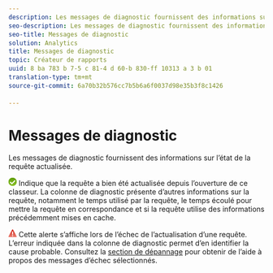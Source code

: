 ```yaml
---
description: Les messages de diagnostic fournissent des informations sur l’état de la requête actualisée.
seo-description: Les messages de diagnostic fournissent des informations sur l’état de la requête actualisée.
seo-title: Messages de diagnostic
solution: Analytics
title: Messages de diagnostic
topic: Créateur de rapports
uuid: 8 ba 783 b 7-5 c 81-4 d 60-b 830-ff 10313 a 3 b 01
translation-type: tm+mt
source-git-commit: 6a70b32b576cc7b5b6a6f0037d98e35b3f8c1426

---
```



# Messages de diagnostic

Les messages de diagnostic fournissent des informations sur l’état de la requête actualisée.

![icon_notice_success.gif](assets/icon_notice_success.gif) Indique que la requête a bien été actualisée depuis l’ouverture de ce classeur. La colonne de diagnostic présente d’autres informations sur la requête, notamment le temps utilisé par la requête, le temps écoulé pour mettre la requête en correspondance et si la requête utilise des informations précédemment mises en cache.

![icon_notice_warn.gif](assets/icon_notice_warn.gif) Cette alerte s’affiche lors de l’échec de l’actualisation d’une requête. L’erreur indiquée dans la colonne de diagnostic permet d’en identifier la cause probable. Consultez la [section de dépannage](../../../analyze/report-builder/troubleshoot.md#concept_DC4DEC4089A14969903A405366E547A4) pour obtenir de l’aide à propos des messages d’échec sélectionnés.
